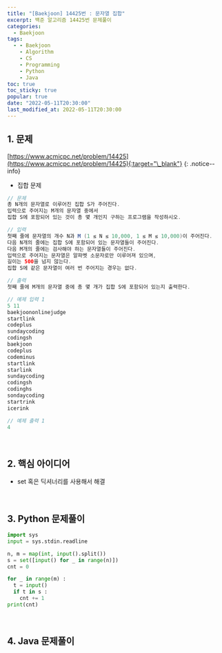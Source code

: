 ```yaml
---
title: "[Baekjoon] 14425번 : 문자열 집합"
excerpt: 백준 알고리즘 14425번 문제풀이
categories:
  - Baekjoon
tags:
  - - Baekjoon
    - Algorithm
    - CS
    - Programming
    - Python
    - Java
toc: true
toc_sticky: true
popular: true
date: "2022-05-11T20:30:00"
last_modified_at: 2022-05-11T20:30:00
---
```


## 1. 문제

[https://www.acmicpc.net/problem/14425](https://www.acmicpc.net/problem/14425){:target="\_blank"}
{: .notice--info}

- 집합 문제

```java
// 문제
총 N개의 문자열로 이루어진 집합 S가 주어진다.
입력으로 주어지는 M개의 문자열 중에서 
집합 S에 포함되어 있는 것이 총 몇 개인지 구하는 프로그램을 작성하시오.

// 입력
첫째 줄에 문자열의 개수 N과 M (1 ≤ N ≤ 10,000, 1 ≤ M ≤ 10,000)이 주어진다. 
다음 N개의 줄에는 집합 S에 포함되어 있는 문자열들이 주어진다.
다음 M개의 줄에는 검사해야 하는 문자열들이 주어진다.
입력으로 주어지는 문자열은 알파벳 소문자로만 이루어져 있으며, 
길이는 500을 넘지 않는다. 
집합 S에 같은 문자열이 여러 번 주어지는 경우는 없다.

// 출력
첫째 줄에 M개의 문자열 중에 총 몇 개가 집합 S에 포함되어 있는지 출력한다.

// 예제 입력 1 
5 11
baekjoononlinejudge
startlink
codeplus
sundaycoding
codingsh
baekjoon
codeplus
codeminus
startlink
starlink
sundaycoding
codingsh
codinghs
sondaycoding
startrink
icerink

// 예제 출력 1 
4
```

<br>

## 2. 핵심 아이디어

- set 혹은 딕셔너리를 사용해서 해결

<br>

## 3. Python 문제풀이

```python
import sys
input = sys.stdin.readline

n, m = map(int, input().split())
s = set([input() for _ in range(n)])
cnt = 0

for _ in range(m) :
  t = input()
  if t in s :
    cnt += 1
print(cnt)
```

<br>

## 4. Java 문제풀이

```java

```
